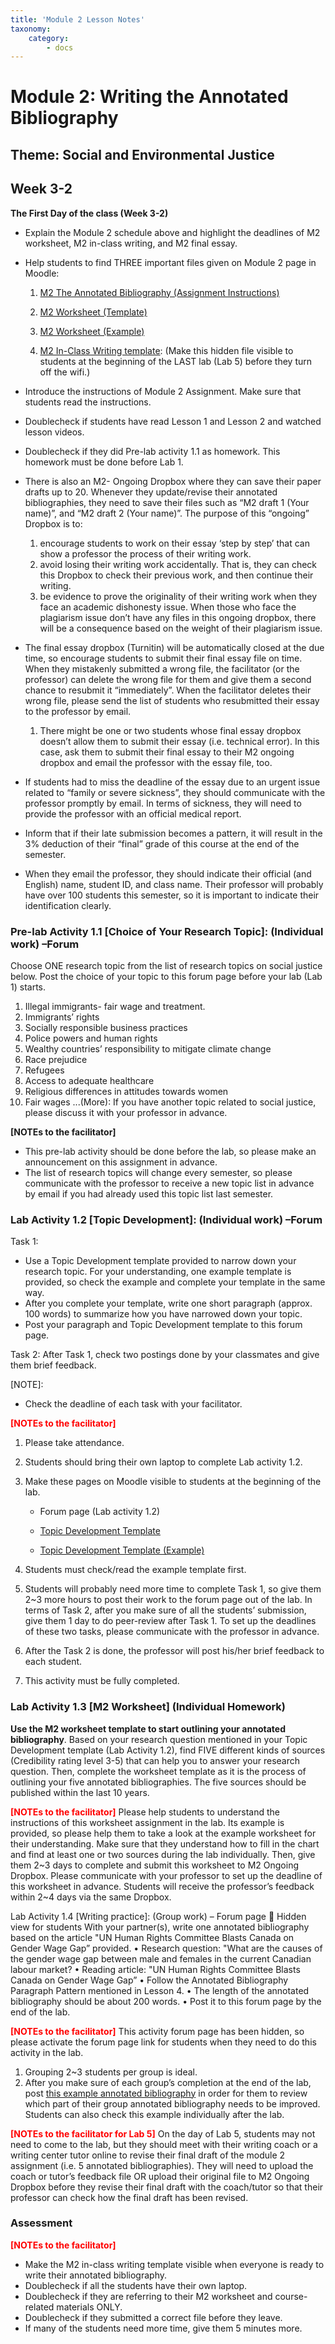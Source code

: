 ```yaml
---
title: 'Module 2 Lesson Notes'
taxonomy:
    category:
        - docs
---
```


# Module 2: Writing the Annotated Bibliography

## Theme: Social and Environmental Justice

## Week 3-2
**The First Day of the class (Week 3-2)**

  - Explain the Module 2 schedule above and highlight the deadlines of M2 worksheet, M2 in-class writing, and M2 final essay.
  - Help students to find THREE important files given on Module 2 page in Moodle:
     1. [M2 The Annotated Bibliography (Assignment Instructions)](M2-Annotated-Bibliography-(Assignment-Instructions).pdf)
 
     2) [M2 Worksheet (Template)](M2-Worksheet.docx)
 
     3) [M2 Worksheet (Example)](M2-Worksheet-Template.pdf)
 
     4) [M2 In-Class Writing template](M2-Annotated-Bibliography-In-Class-Writing.docx): (Make this hidden file visible to students at the beginning of the LAST lab (Lab 5) before they turn off the wifi.)
        

- Introduce the instructions of Module 2 Assignment. Make sure that students read the instructions. 
- Doublecheck if students have read Lesson 1 and Lesson 2 and watched lesson videos. 
- Doublecheck if they did Pre-lab activity 1.1 as homework. This homework must be done before Lab 1.
- There is also an M2- Ongoing Dropbox where they can save their paper drafts up to 20. Whenever they update/revise their annotated bibliographies, they need to save their files such as “M2 draft 1 (Your name)”, and “M2 draft 2 (Your name)”. The purpose of this “ongoing” Dropbox is to:
   1) encourage students to work on their essay ‘step by step’ that can show a professor the process of their writing work.  
   2) avoid losing their writing work accidentally. That is, they can check this Dropbox to check their previous work, and then continue their writing. 
   3) be evidence to prove the originality of their writing work when they face an academic dishonesty issue. When those who face the plagiarism issue don’t have any files in this ongoing dropbox, there will be a consequence based on the weight of their plagiarism issue. 
- The final essay dropbox (Turnitin) will be automatically closed at the due time, so encourage students to submit their final essay file on time. When they mistakenly submitted a wrong file, the facilitator (or the professor) can delete the wrong file for them and give them a second chance to resubmit it “immediately”. When the facilitator deletes their wrong file, please send the list of students who resubmitted their essay to the professor by email. 
   1) There might be one or two students whose final essay dropbox doesn’t allow them to submit their essay (i.e. technical error). In this case, ask them to submit their final essay to their M2 ongoing dropbox and email the professor with the essay file, too. 
- If students had to miss the deadline of the essay due to an urgent issue related to “family or severe sickness”, they should communicate with the professor promptly by email. In terms of sickness, they will need to provide the professor with an official medical report.  
- Inform that if their late submission becomes a pattern, it will result in the 3% deduction of their “final” grade of this course at the end of the semester. 
- When they email the professor, they should indicate their official (and English) name, student ID, and class name. Their professor will probably have over 100 students this semester, so it is important to indicate their identification clearly. 

### Pre-lab Activity 1.1 [Choice of Your Research Topic]: (Individual work) –Forum
Choose ONE research topic from the list of research topics on social justice below. Post the choice of your topic to this forum page before your lab (Lab 1) starts.
1. Illegal immigrants- fair wage and treatment. 
2. Immigrants’ rights
3. Socially responsible business practices
4. Police powers and human rights
5. Wealthy countries’ responsibility to mitigate climate change
6. Race prejudice
7. Refugees
8. Access to adequate healthcare
9. Religious differences in attitudes towards women
10. Fair wages
...(More): If you have another topic related to social justice, please discuss it with your professor in advance.

**[NOTEs to the facilitator]**
- This pre-lab activity should be done before the lab, so please make an announcement on this assignment in advance. 
- The list of research topics will change every semester, so please communicate with the professor to receive a new topic list in advance by email if you had already used this topic list last semester. 

### Lab Activity 1.2 [Topic Development]: (Individual work) –Forum
Task 1: 
- Use a Topic Development template provided to narrow down your research topic. For your understanding, one example template is provided, so check the example and complete your template in the same way. 
- After you complete your template, write one short paragraph (approx. 100 words) to summarize how you have narrowed down your topic. 
- Post your paragraph and Topic Development template to this forum page.  

Task 2: After Task 1, check two postings done by your classmates and give them brief feedback. 

[NOTE]: 
- Check the deadline of each task with your facilitator. 



<span style="color:red">**[NOTEs to the facilitator]**</span>
1. Please take attendance.
2. Students should bring their own laptop to complete Lab activity 1.2. 
3. Make these pages on Moodle visible to students at the beginning of the lab. 
   - Forum page (Lab activity 1.2)
   - [Topic Development Template](Topic-Development-Template.docx)
 
   - [Topic Development Template (Example)](Topic-Development-Template-Example.pdf)
 
4. Students must check/read the example template first.
5. Students will probably need more time to complete Task 1, so give them 2~3 more hours to post their work to the forum page out of the lab.  In terms of Task 2, after you make sure of all the students’ submission, give them 1 day to do peer-review after Task 1. To set up the deadlines of these two tasks, please communicate with the professor in advance. 
6. After the Task 2 is done, the professor will post his/her brief feedback to each student.
7. This activity must be fully completed. 

### Lab Activity 1.3 [M2 Worksheet] (Individual Homework) 
**Use the M2 worksheet template to start outlining your annotated bibliography**. Based on your research question mentioned in your Topic Development template (Lab Activity 1.2), find FIVE different kinds of sources (Credibility rating level 3-5) that can help you to answer your research question. Then, complete the worksheet template as it is the process of outlining your five annotated bibliographies. The five sources should be published within the last 10 years. 

<span style="color:red">**[NOTEs to the facilitator]**</span>
Please help students to understand the instructions of this worksheet assignment in the lab. Its example is provided, so please help them to take a look at the example worksheet for their understanding. Make sure that they understand how to fill in the chart and find at least one or two sources during the lab individually. Then, give them 2~3 days to complete and submit this worksheet to M2 Ongoing Dropbox. Please communicate with your professor to set up the deadline of this worksheet in advance. Students will receive the professor’s feedback within 2~4 days via the same Dropbox.

Lab Activity 1.4 [Writing practice]: (Group work) – Forum page  Hidden view for students
With your partner(s), write one annotated bibliography based on the article "UN Human Rights Committee Blasts Canada on Gender Wage Gap” provided. 
•	Research question: "What are the causes of the gender wage gap between male and females in the current Canadian labour market?
•	Reading article: "UN Human Rights Committee Blasts Canada on Gender Wage Gap”
•	Follow the Annotated Bibliography Paragraph Pattern mentioned in Lesson 4. 
•	The length of the annotated bibliography should be about 200 words.
•	Post it to this forum page by the end of the lab. 

<span style="color:red">**[NOTEs to the facilitator]**</span>
This activity forum page has been hidden, so please activate the forum page link for students when they need to do this activity in the lab.
1. Grouping 2~3 students per group is ideal.  
2. After you make sure of each group’s completion at the end of the lab, post [this example annotated bibliography](example-annotated-bibliography.pdf) in order for them to review which part of their group annotated bibliography needs to be improved. Students can also check this example individually after the lab. 
 

<span style="color:red">**[NOTEs to the facilitator for Lab 5]**</span>
On the day of Lab 5, students may not need to come to the lab, but they should meet with their writing coach or a writing center tutor online to revise their final draft of the module 2 assignment (i.e. 5 annotated bibliographies). They will need to upload the coach or tutor’s feedback file OR upload their original file to M2 Ongoing Dropbox before they revise their final draft with the coach/tutor so that their professor can check how the final draft has been revised. 

### Assessment

<span style="color:red">**[NOTEs to the facilitator]**</span>
- Make the M2 in-class writing template visible when everyone is ready to write their annotated bibliography. 
- Doublecheck if all the students have their own laptop.
- Doublecheck if they are referring to their M2 worksheet and course-related materials ONLY.
- Doublecheck if they submitted a correct file before they leave. 
- If many of the students need more time, give them 5 minutes more. 


